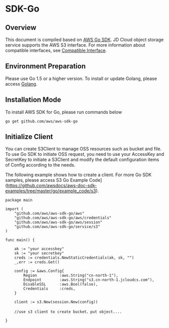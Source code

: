 # SDK-Go

## Overview

This document is compiled based on [AWS Go SDK](https://docs.aws.amazon.com/sdk-for-go/api/). JD Cloud object storage service supports the AWS S3 interface. For more information about compatible interfaces, 
see [Compatible Interface](../Compatibility-API/Compatibility-API-Overview.md).

## Environment Preparation
Please use Go 1.5 or a higher version. To install or update Golang, please access [Golang](https://golang.org/doc/install).

## Installation Mode

To install AWS SDK for Go, please run commands below

```
go get github.com/aws/aws-sdk-go
```

## Initialize Client

You can create S3Client to manage OSS resources such as bucket and file. To use Go SDK to initiate OSS request, you need to use your AccessKey and SecretKey to initiate a S3Client and modify the default configuration items of Config according to the needs.

The following example shows how to create a client. For more Go SDK samples, please access S3 Go Example Code](https://github.com/awsdocs/aws-doc-sdk-examples/tree/master/go/example_code/s3).

```
package main

import (
    "github.com/aws/aws-sdk-go/aws"
    "github.com/aws/aws-sdk-go/aws/credentials"
    "github.com/aws/aws-sdk-go/aws/session"
    "github.com/aws/aws-sdk-go/service/s3"
)

func main() {

    ak := "your accesskey"
    sk := "your secretkey"
    creds := credentials.NewStaticCredentials(ak, sk, "")
    _,err := creds.Get()

    config := &aws.Config{
        Region          :aws.String("cn-north-1"),
        Endpoint        :aws.String("s3.cn-north-1.jcloudcs.com"),
        DisableSSL      :aws.Bool(false),
        Credentials     :creds,
    }

    client := s3.New(session.New(config))
    
    //use s3 client to create bucket、put object....
    
}    
```
